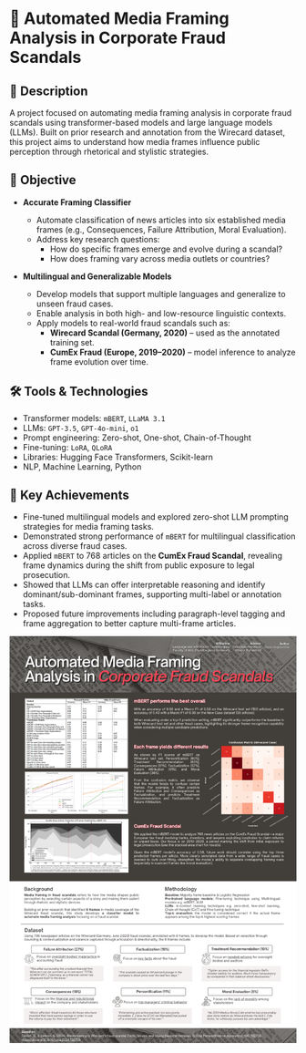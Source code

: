# 📰 **Automated Media Framing Analysis in Corporate Fraud Scandals**
## 📌 Description
A project focused on automating media framing analysis in corporate fraud scandals using transformer-based models and large language models (LLMs). Built on prior research and annotation from the Wirecard dataset, this project aims to understand how media frames influence public perception through rhetorical and stylistic strategies.

## 🎯 Objective

- **Accurate Framing Classifier**
  - Automate classification of news articles into six established media frames (e.g., Consequences, Failure Attribution, Moral Evaluation).
  - Address key research questions:
    - How do specific frames emerge and evolve during a scandal?
    - How does framing vary across media outlets or countries?

- **Multilingual and Generalizable Models**
  - Develop models that support multiple languages and generalize to unseen fraud cases.
  - Enable analysis in both high- and low-resource linguistic contexts.
  - Apply models to real-world fraud scandals such as:
    - **Wirecard Scandal (Germany, 2020)** – used as the annotated training set.
    - **CumEx Fraud (Europe, 2019–2020)** – model inference to analyze frame evolution over time.

## 🛠️ Tools & Technologies

- Transformer models: `mBERT`, `LLaMA 3.1`
- LLMs: `GPT-3.5`, `GPT-4o-mini`, `o1`
- Prompt engineering: Zero-shot, One-shot, Chain-of-Thought
- Fine-tuning: `LoRA`, `QLoRA`
- Libraries: Hugging Face Transformers, Scikit-learn
- NLP, Machine Learning, Python

## 🚀 Key Achievements

- Fine-tuned multilingual models and explored zero-shot LLM prompting strategies for media framing tasks.
- Demonstrated strong performance of `mBERT` for multilingual classification across diverse fraud cases.
- Applied `mBERT` to 768 articles on the **CumEx Fraud Scandal**, revealing frame dynamics during the shift from public exposure to legal prosecution.
- Showed that LLMs can offer interpretable reasoning and identify dominant/sub-dominant frames, supporting multi-label or annotation tasks.
- Proposed future improvements including paragraph-level tagging and frame aggregation to better capture multi-frame articles.
    
![My Project Image](Poster_SR_PROJ.png)
